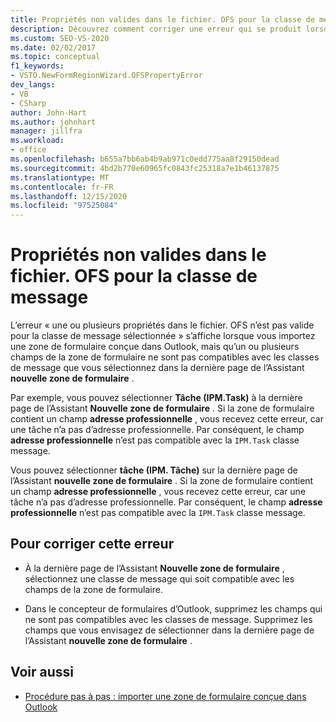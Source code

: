 ```yaml
---
title: Propriétés non valides dans le fichier. OFS pour la classe de message»
description: Découvrez comment corriger une erreur qui se produit lorsqu’une ou plusieurs propriétés du fichier. OFS ne sont pas valides pour la classe de message sélectionnée.
ms.custom: SEO-VS-2020
ms.date: 02/02/2017
ms.topic: conceptual
f1_keywords:
- VSTO.NewFormRegionWizard.OFSPropertyError
dev_langs:
- VB
- CSharp
author: John-Hart
ms.author: johnhart
manager: jillfra
ms.workload:
- office
ms.openlocfilehash: b655a7bb6ab4b9ab971c0edd775aa8f29150dead
ms.sourcegitcommit: 4bd2b770e60965fc0843fc25318a7e1b46137875
ms.translationtype: MT
ms.contentlocale: fr-FR
ms.lasthandoff: 12/15/2020
ms.locfileid: "97525084"
---
```

# <a name="invalid-properties-in-the-ofs-file-for-the-message-class"></a>Propriétés non valides dans le fichier. OFS pour la classe de message

  L’erreur « une ou plusieurs propriétés dans le fichier. OFS n’est pas valide pour la classe de message sélectionnée » s’affiche lorsque vous importez une zone de formulaire conçue dans Outlook, mais qu’un ou plusieurs champs de la zone de formulaire ne sont pas compatibles avec les classes de message que vous sélectionnez dans la dernière page de l’Assistant **nouvelle zone de formulaire** .

Par exemple, vous pouvez sélectionner **Tâche (IPM.Task)** à la dernière page de l’Assistant **Nouvelle zone de formulaire** . Si la zone de formulaire contient un champ **adresse professionnelle** , vous recevez cette erreur, car une tâche n’a pas d’adresse professionnelle. Par conséquent, le champ **adresse professionnelle** n’est pas compatible avec la `IPM.Task` classe message.

 Vous pouvez sélectionner **tâche (IPM. Tâche)** sur la dernière page de l’Assistant **nouvelle zone de formulaire** . Si la zone de formulaire contient un champ **adresse professionnelle** , vous recevez cette erreur, car une tâche n’a pas d’adresse professionnelle. Par conséquent, le champ **adresse professionnelle** n’est pas compatible avec la `IPM.Task` classe message.

## <a name="to-correct-this-error"></a>Pour corriger cette erreur

- À la dernière page de l’Assistant **Nouvelle zone de formulaire** , sélectionnez une classe de message qui soit compatible avec les champs de la zone de formulaire.

- Dans le concepteur de formulaires d’Outlook, supprimez les champs qui ne sont pas compatibles avec les classes de message. Supprimez les champs que vous envisagez de sélectionner dans la dernière page de l’Assistant **nouvelle zone de formulaire** .

## <a name="see-also"></a>Voir aussi
- [Procédure pas à pas : importer une zone de formulaire conçue dans Outlook](../vsto/walkthrough-importing-a-form-region-that-is-designed-in-outlook.md)
